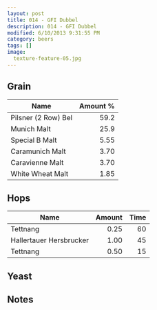```yaml
---
layout: post
title: 014 - GFI Dubbel
description: 014 - GFI Dubbel
modified: 6/10/2013 9:31:55 PM
category: beers
tags: []
image:
  texture-feature-05.jpg
---
```



## Grain

| Name | Amount %|
| ---- | ------: |
| Pilsner (2 Row) Bel | 59.2 
| Munich Malt | 25.9 
| Special B Malt | 5.55 
| Caramunich Malt | 3.70 
| Caravienne Malt | 3.70 
| White Wheat Malt | 1.85 

## Hops

| Name | Amount | Time |
| ---- | -----: | ---: |
| Tettnang | 0.25 | 60 
| Hallertauer Hersbrucker | 1.00 | 45 
| Tettnang | 0.50 | 15 

## Yeast


## Notes

